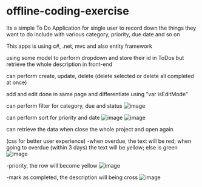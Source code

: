 # offline-coding-exercise
Its a simple To Do Application for single user to record down the things they want to do include with various category, priority, due date and so on

This apps is using c#, .net, mvc and also entity framework

using some model to perform dropdown and store their id in ToDos but retrieve the whole description in front-end

can perform create, update, delete (delete selected or delete all completed at once)

add and edit done in same page and differentiate using "var isEditMode"

can perform filter for category, due and status
![image](https://github.com/XiangKai-443/offline-coding-exercise/assets/151942214/3195774b-4ddc-4236-9137-c878d3e164ae)



can perform sort for priority and date
![image](https://github.com/XiangKai-443/offline-coding-exercise/assets/151942214/8ca0db58-4273-47e1-9523-6a5a6a4a90a7)
![image](https://github.com/XiangKai-443/offline-coding-exercise/assets/151942214/eb20a979-a767-4859-8dcc-2a892b2b74c6)




can retrieve the data when close the whole project and open again

(css for better user experience)
-when overdue, the text will be red; when going to overdue (within 3 days) the text will be yellow; else is green
![image](https://github.com/XiangKai-443/offline-coding-exercise/assets/151942214/3ac07b56-1613-49b9-8d16-05c3a5b621ea)

-priority, the row will become yellow
![image](https://github.com/XiangKai-443/offline-coding-exercise/assets/151942214/dd63a229-71a4-477a-85e2-50692eba54ba)

-mark as completed, the description will being cross
![image](https://github.com/XiangKai-443/offline-coding-exercise/assets/151942214/a59091e3-0eb1-4452-8129-4524ccc623d8)



